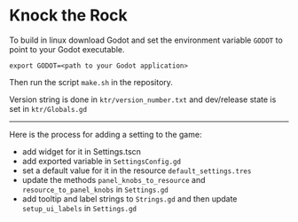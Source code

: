 # Knock the Rock

To build in linux download Godot and set the environment variable `GODOT` to point to your Godot executable.

```export GODOT=<path to your Godot application>```

Then run the script `make.sh` in the repository.

Version string is done in `ktr/version_number.txt` and dev/release state is set in `ktr/Globals.gd`

---

Here is the process for adding a setting to the game:
- add widget for it in Settings.tscn
- add exported variable in `SettingsConfig.gd`
- set a default value for it in the resource `default_settings.tres`
- update the methods `panel_knobs_to_resource` and `resource_to_panel_knobs` in `Settings.gd`
- add tooltip and label strings to `Strings.gd` and then update `setup_ui_labels` in `Settings.gd`
